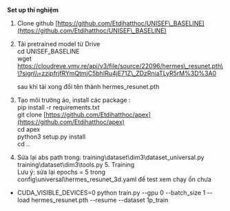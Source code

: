 **Set up thí nghiệm**

1. Clone github [https://github.com/Etdihatthoc/UNISEF\_BASELINE](https://github.com/Etdihatthoc/UNISEF\_BASELINE)   
2. Tải pretrained model từ Drive   
   cd UNISEF\_BASELINE  
   wget https://cloudreve.vmv.re/api/v3/file/source/22096/hermes\_resunet.pth\\?sign\\=zzipfrjfRYmQtmiC5bhIRu4jE71Z\_ZDzRniaTLyR5rM%3D%3A0  

   sau khi tải xong đổi tên thành hermes\_resunet.pth

3. Tạo môi trường ảo, install các package :   
   pip install \-r requirements.txt  
   git clone [https://github.com/Etdihatthoc/apex](https://github.com/Etdihatthoc/apex)  
   cd apex  
   python3 setup.py install  
   cd ..  

4. Sửa lại abs path trong:
   training\dataset\dim3\dataset_universal.py
   training\dataset\dim3\tools.py
5\. Training  
Lưu ý: sửa lại epochs = 5 trong config\universal\hermes_resunet_3d.yaml để test xem chạy ổn chưa

- CUDA\_VISIBLE\_DEVICES=0 python train.py \--gpu 0 \--batch\_size 1 \--load hermes\_resunet.pth \--resume \--dataset 1p\_train

